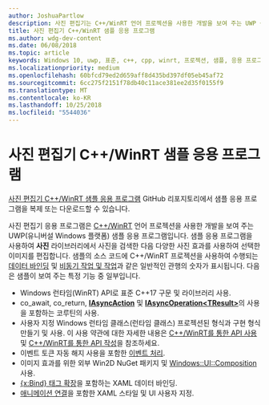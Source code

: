 ```yaml
---
author: JoshuaPartlow
description: 사진 편집기는 C++/WinRT 언어 프로젝션을 사용한 개발을 보여 주는 UWP 샘플 응용 프로그램입니다. 샘플 응용 프로그램을 사용하여 사진 라이브러리에서 사진을 검색한 다음 다양한 사진 효과를 사용하여 선택한 이미지를 편집합니다.
title: 사진 편집기 C++/WinRT 샘플 응용 프로그램
ms.author: wdg-dev-content
ms.date: 06/08/2018
ms.topic: article
keywords: Windows 10, uwp, 표준, c++, cpp, winrt, 프로젝션, 샘플, 응용 프로그램, 사진, 편집기
ms.localizationpriority: medium
ms.openlocfilehash: 60bfcd79ed2d659aff8d435bd397df05eb45af72
ms.sourcegitcommit: 6cc275f2151f78db40c11ace381ee2d35f0155f9
ms.translationtype: MT
ms.contentlocale: ko-KR
ms.lasthandoff: 10/25/2018
ms.locfileid: "5544036"
---
```

# <a name="photo-editor-cwinrt-sample-application"></a>사진 편집기 C++/WinRT 샘플 응용 프로그램
[사진 편집기 C++/WinRT 샘플 응용 프로그램](https://github.com/Microsoft/Windows-appsample-photo-editor) GitHub 리포지토리에서 샘플 응용 프로그램을 복제 또는 다운로드할 수 있습니다.

사진 편집기 응용 프로그램은 [C++/WinRT](intro-to-using-cpp-with-winrt.md) 언어 프로젝션을 사용한 개발을 보여 주는 UWP(유니버설 Windows 플랫폼) 샘플 응용 프로그램입니다. 샘플 응용 프로그램을 사용하여 **사진** 라이브러리에서 사진을 검색한 다음 다양한 사진 효과를 사용하여 선택한 이미지를 편집합니다. 샘플의 소스 코드에 C++/WinRT 프로젝션을 사용하여 수행되는 [데이터 바인딩](binding-property.md) 및 [비동기 작업 및 작업](concurrency.md)과 같은 일반적인 관행의 숫자가 표시됩니다. 다음은 샘플이 보여 주는 특정 기능 중 일부입니다.
    
- Windows 런타임(WinRT) API로 표준 C++17 구문 및 라이브러리 사용.
- co_await, co_return, [**IAsyncAction**](/uwp/api/windows.foundation.iasyncaction) 및 [**IAsyncOperation&lt;TResult&gt;**](/uwp/api/windows.foundation.iasyncoperation_tresult_)의 사용을 포함하는 코루틴의 사용.
- 사용자 지정 Windows 런타임 클래스(런타임 클래스) 프로젝션된 형식과 구현 형식 만들기 및 사용. 이 사용 약관에 대한 자세한 내용은 [C++/WinRT를 통한 API 사용](consume-apis.md) 및 [C++/WinRT를 통한 API 작성](author-apis.md)을 참조하세요.
- 이벤트 토큰 자동 해지 사용을 포함한 [이벤트 처리](handle-events.md).
- 이미지 효과를 위한 외부 Win2D NuGet 패키지 및 [Windows::UI::Composition](/uwp/api/windows.ui.composition) 사용.
- [{x:Bind} 태그 확장](https://docs.microsoft.com/windows/uwp/xaml-platform/x-bind-markup-extension)을 포함하는 XAML 데이터 바인딩.
- [애니메이션 연결](../design/motion/connected-animation.md)을 포함한 XAML 스타일 및 UI 사용자 지정.

